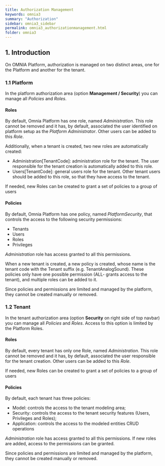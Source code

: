 ```yaml
---
title: Authorization Management
keywords: omnia3
summary: "Authorization"
sidebar: omnia3_sidebar
permalink: omnia3_authorizationmanagement.html
folder: omnia3
---
```


## 1. Introduction

On OMNIA Platform, authorization is managed on two distinct areas, one for the Platform and another for the tenant.

### 1.1 Platform

In the platform authorization area (option **Management / Security**) you can manage all *Policies* and *Roles*. 

#### Roles

By default, Omnia Platform has one role, named *Administration*. This role cannot be removed and it has, by default, associated the user identified on platform setup as the *Platform Administrator*. Other users can be added to this *Role*.

Additionally, when a tenant is created, two new roles are automatically created:

- Administration[TenantCode]: administration role for the tenant. The user responsible for the tenant creation is automatically added to this role.
- Users[TenantCode]: general users role for the tenant. Other tenant users should be added to this role, so that they have access to the tenant.

If needed, new Roles can be created to grant a set of policies to a group of users

#### Policies

By default, Omnia Platform has one policy, named *PlatformSecurity*, that controls the access to the following security permissions:

- Tenants
- Users
- Roles
- Privileges

*Administration* role has access granted to all this permissions.

When a new tenant is created, a new policy is created, whose name is the tenant code with the Tenant suffix (e.g. TenantAnalogSound). These policies only have one possible permission (ALL- grants access to the tenant), and multiple roles can be added to it.

Since policies and permissions are limited and managed by the platform, they cannot be created manually or removed.


### 1.2 Tenant

In the tenant authorization area (option **Security** on right side of top navbar) you can manage all *Policies* and *Roles*. Access to this option is limited by the Platform Roles.

#### Roles

By default, every tenant has only one Role, named *Administration*. This role cannot be removed and it has, by default, associated the user responsible for the tenant creation. Other users can be added to this *Role*.


If needed, new Roles can be created to grant a set of policies to a group of users

#### Policies

By default, each tenant has three policies:

- Model: controls the access to the tenant modeling area;
- Security: controls the access to the tenant security features (Users, Privileges and Roles);
- Application: controls the access to the modeled entities CRUD operations

*Administration* role has access granted to all this permissions. If new roles are added, access to the permissions can be granted.

Since policies and permissions are limited and managed by the platform, they cannot be created manually or removed.
